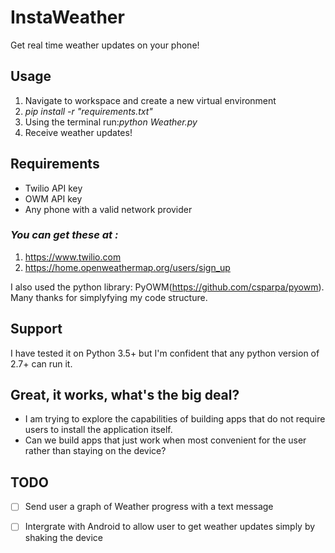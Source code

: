 # InstaWeather
Get real time weather updates on your phone!


## Usage

1. Navigate to workspace and create a new virtual environment
2. _pip install -r "requirements.txt"_
3. Using the terminal run:_python Weather.py_
4. Receive weather updates!


## Requirements

* Twilio API key
* OWM API key
* Any phone with a valid network provider


### _You can get these at :_

1. https://www.twilio.com
2. https://home.openweathermap.org/users/sign_up

I also used the python library: PyOWM(https://github.com/csparpa/pyowm). Many thanks for simplyfying my code structure.


## Support

I have tested it on Python 3.5+ but I'm confident that any python version of 2.7+ can run it.

## Great, it works, what's the big deal?

* I am trying to explore the capabilities of building apps that do not require users to install the application itself. 
* Can we build apps that just work when most convenient for the user rather than staying on the device?

## **TODO**

- [ ] Send user a graph of Weather progress with a text message
- [ ] Intergrate with Android to allow user to get weather updates simply by shaking the device

